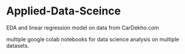 # Applied-Data-Sceince
EDA and linear regression model on data from CarDekho.com


multiple google colab notebooks for data science analysis on multiple datasets.
